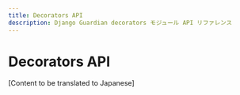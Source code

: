 ```yaml
---
title: Decorators API
description: Django Guardian decorators モジュール API リファレンス
---
```


# Decorators API

[Content to be translated to Japanese]

<!-- This page content will be translated from the main English api/decorators.md -->
